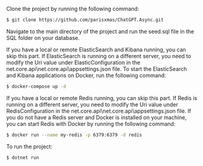 
Clone the project by running the following command:
```bash
$ git clone https://github.com/parisxmas/ChatGPT.Async.git
```
Navigate to the main directory of the project and run the seed.sql file in the SQL folder on your database.

If you have a local or remote ElasticSearch and Kibana running, you can skip this part. If ElasticSearch is running on a different server, you need to modify the Uri value under ElasticConfiguration in the net.core.api\net.core.api\appsettings.json file. To start the ElasticSearch and Kibana applications on Docker, run the following command:
```bash
$ docker-compose up -d
```

If you have a local or remote Redis running, you can skip this part. If Redis is running on a different server, you need to modify the Uri value under RedisConfiguration in the net.core.api\net.core.api\appsettings.json file. If you do not have a Redis server and Docker is installed on your machine, you can start Redis with Docker by running the following command:
```bash
$ docker run --name my-redis -p 6379:6379 -d redis
```
To run the project:
```bash
$ dotnet run
```
